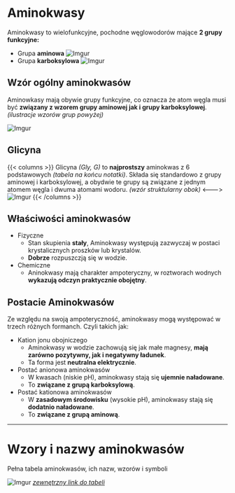 # Aminokwasy
Aminokwasy to wielofunkcyjne, pochodne węglowodorów mające **2 grupy funkcyjne:**
- Grupa **aminowa** ![Imgur](https://i.imgur.com/oWw1J3y.png)
- Grupa **karboksylowa** ![Imgur](https://i.imgur.com/oEbnRIo.png)

## Wzór ogólny aminokwasów
Aminowkasy mają obywie grupy funkcyjne, co oznacza że atom węgla musi być **związany z wzorem grupy aminowej jak i grupy karboksylowej**. *(ilustracje wzorów grup powyżej)*

![Imgur](https://i.imgur.com/qNpf3cJ.png)

## Glicyna
{{< columns >}}
Glicyna *(Gly, G)* to **najprostszy** aminokwas z 6 podstawowych *(tabela na końcu notatki)*. Składa się standardowo z grupy aminowej i karboksylowej, a obydwie te grupy są związane z jednym atomem węgla i dwuma atomami wodoru. *(wzór struktularny obok)*
<--->
![Imgur](https://i.imgur.com/AbL66qh.png)
{{< /columns >}}

## Właściwości aminokwasów 
- Fizyczne 
  - Stan skupienia **stały**, Aminokwasy występują zazwyczaj w postaci krystalicznych proszków lub krystalów.
  - **Dobrze** rozpuszczją się w wodzie. 
- Chemiczne 
  - Aninokwasy mają charakter ampoteryczny, w roztworach wodnych **wykazują odczyn praktycznie obojętny**.

## Postacie Aminokwasów
Ze względu na swoją ampoteryczność, aminokwasy mogą występować w trzech różnych formanch. Czyli takich jak:
- Kation jonu obojniczego
  - Aminokwasy w wodzie zachowują się jak małe magnesy, **mają zarówno pozytywny, jak i negatywny ładunek**.
  - Ta forma jest **neutralna elektrycznie**.
- Postać anionowa aminokwasów
  - W kwasach (niskie pH), aminokwasy stają się **ujemnie naładowane**.
  - To **związane z grupą karboksylową**.
- Postać kationowa aminokwasów
  - W **zasadowym środowisku** (wysokie pH), aminokwasy stają się **dodatnio naładowane**.
  - To **związane z grupą aminową**.

---

# Wzory i nazwy aminokwasów 

 Pełna tabela aminokwasów, ich nazw, wzorów i symboli

![Imgur](https://i.imgur.com/WjLVYyW.png)
*[zewnętrzny link do tabeli](https://i.imgur.com/WjLVYyW.png)*